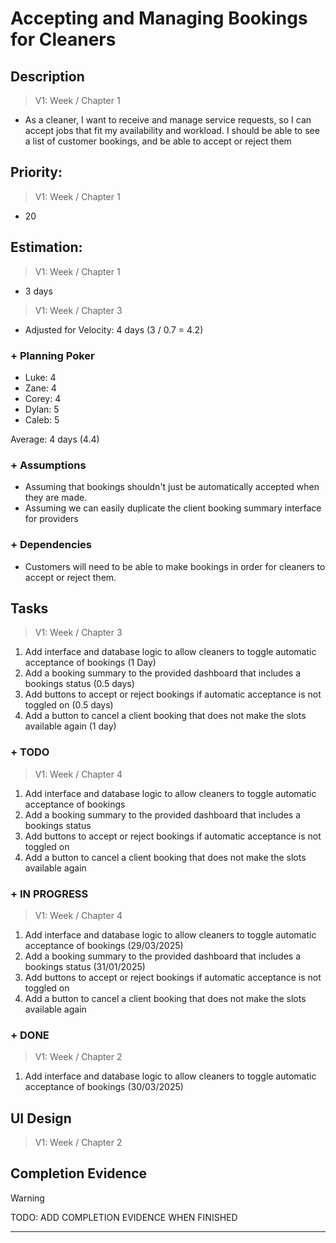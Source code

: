 # Accepting and Managing Bookings for Cleaners

## Description  

>   V1: Week / Chapter 1
- As a cleaner, I want to receive and manage service requests, so I can accept jobs that fit my availability and workload. I should be able to see a list of customer bookings, and be able to accept or reject them

## Priority:  
>   V1: Week / Chapter 1 
- 20

## Estimation:  

>   V1: Week / Chapter 1
- 3 days

>   V1: Week / Chapter 3
- Adjusted for Velocity: 4 days (3 / 0.7 = 4.2)

### + Planning Poker  
  
- Luke: 4
- Zane: 4
- Corey: 4
- Dylan: 5
- Caleb: 5

Average: 4 days (4.4)

### + Assumptions  

- Assuming that bookings shouldn't just be automatically accepted when they are made.
- Assuming we can easily duplicate the client booking summary interface for providers

### + Dependencies

- Customers will need to be able to make bookings in order for cleaners to accept or reject them. 

## Tasks  
>   V1: Week / Chapter 3
1. Add interface and database logic to allow cleaners to toggle automatic acceptance of bookings (1 Day)
2. Add a booking summary to the provided dashboard that includes a bookings status (0.5 days)
3. Add buttons to accept or reject bookings if automatic acceptance is not toggled on (0.5 days)
4. Add a button to cancel a client booking that does not make the slots available again (1 day)  
### + TODO
>   V1: Week / Chapter 4
1. Add interface and database logic to allow cleaners to toggle automatic acceptance of bookings 
2. Add a booking summary to the provided dashboard that includes a bookings status 
3. Add buttons to accept or reject bookings if automatic acceptance is not toggled on 
4. Add a button to cancel a client booking that does not make the slots available again  
### + IN PROGRESS 
>   V1: Week / Chapter 4
1. Add interface and database logic to allow cleaners to toggle automatic acceptance of bookings (29/03/2025)
2. Add a booking summary to the provided dashboard that includes a bookings status (31/01/2025)
3. Add buttons to accept or reject bookings if automatic acceptance is not toggled on
4. Add a button to cancel a client booking that does not make the slots available again   
### + DONE
>   V1: Week / Chapter 2
1. Add interface and database logic to allow cleaners to toggle automatic acceptance of bookings (30/03/2025)



## UI Design  
>   V1: Week / Chapter 2

## Completion Evidence 
> [!WARNING]
> TODO: ADD COMPLETION EVIDENCE WHEN FINISHED

---
